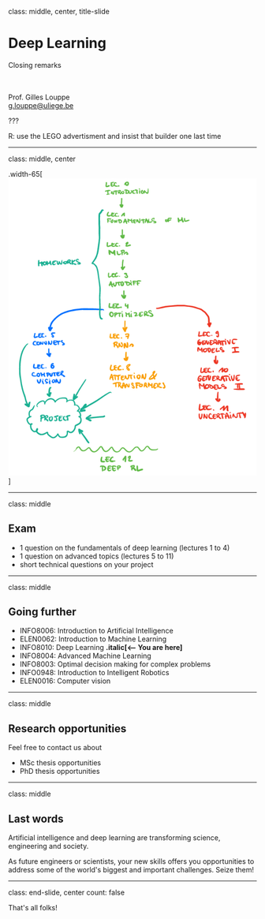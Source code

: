 class: middle, center, title-slide

# Deep Learning

Closing remarks

<br><br>
Prof. Gilles Louppe<br>
[g.louppe@uliege.be](mailto:g.louppe@uliege.be)

???

R: use the LEGO advertisment and insist that builder one last time

---

class: middle, center

.width-65[![](figures/lec0/map.png)]

---

class: middle

## Exam

- 1 question on the fundamentals of deep learning (lectures 1 to 4)  
- 1 question on advanced topics (lectures 5 to 11) 
- short technical questions on your project 

---

class: middle

## Going further

- INFO8006: Introduction to Artificial Intelligence
- ELEN0062: Introduction to Machine Learning
- INFO8010: Deep Learning **.italic[<-- You are here]**
- INFO8004: Advanced Machine Learning
- INFO8003: Optimal decision making for complex problems
- INFO0948: Introduction to Intelligent Robotics
- ELEN0016: Computer vision

---

class: middle

## Research opportunities

Feel free to contact us about
- MSc thesis opportunities
- PhD thesis opportunities

---

class: middle

## Last words

Artificial intelligence and deep learning are transforming science, engineering and society.

As future engineers or scientists, your new skills offers you opportunities to address some of the world's biggest and important challenges. Seize them!

---

class: end-slide, center
count: false

That's all folks!
